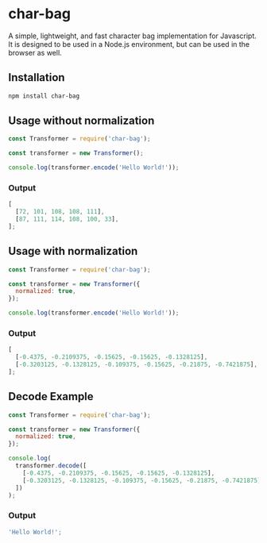 # char-bag

A simple, lightweight, and fast character bag implementation for Javascript.
It is designed to be used in a Node.js environment, but can be used in the browser as well.

## Installation

```bash
npm install char-bag
```

## Usage without normalization

```javascript
const Transformer = require('char-bag');

const transformer = new Transformer();

console.log(transformer.encode('Hello World!'));
```

### Output

```javascript
[
  [72, 101, 108, 108, 111],
  [87, 111, 114, 108, 100, 33],
];
```

## Usage with normalization

```javascript
const Transformer = require('char-bag');

const transformer = new Transformer({
  normalized: true,
});

console.log(transformer.encode('Hello World!'));
```

### Output

```javascript
[
  [-0.4375, -0.2109375, -0.15625, -0.15625, -0.1328125],
  [-0.3203125, -0.1328125, -0.109375, -0.15625, -0.21875, -0.7421875],
];
```

## Decode Example

```javascript
const Transformer = require('char-bag');

const transformer = new Transformer({
  normalized: true,
});

console.log(
  transformer.decode([
    [-0.4375, -0.2109375, -0.15625, -0.15625, -0.1328125],
    [-0.3203125, -0.1328125, -0.109375, -0.15625, -0.21875, -0.7421875],
  ])
);
```

### Output

```javascript
'Hello World!';
```
